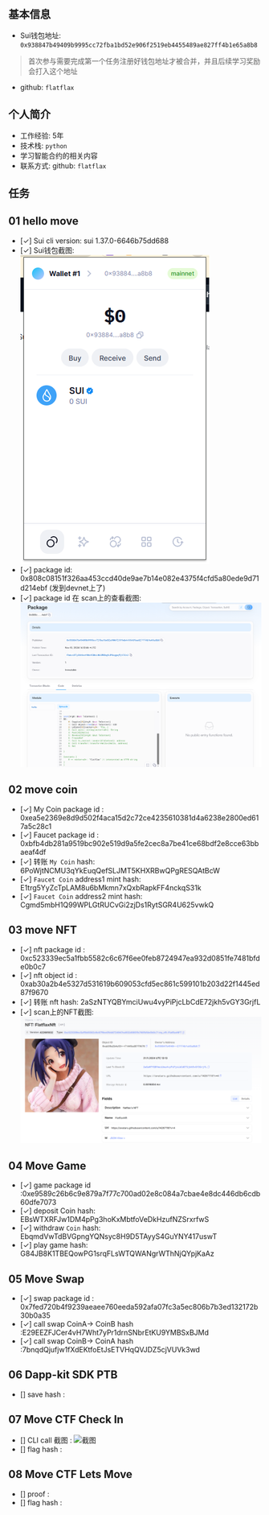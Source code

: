 ## 基本信息
- Sui钱包地址: `0x938847b49409b9995cc72fba1bd52e906f2519eb4455489ae827ff4b1e65a8b8`
> 首次参与需要完成第一个任务注册好钱包地址才被合并，并且后续学习奖励会打入这个地址
- github: `flatflax`

## 个人简介
- 工作经验: 5年
- 技术栈:  `python`
- 学习智能合约的相关内容
- 联系方式: github: `flatflax` 

## 任务

##   01 hello move  
- [✓] Sui cli version: sui 1.37.0-6646b75dd688
- [✓] Sui钱包截图: ![Sui钱包截图](./images/qb.png)
- [✓] package id: 0x808c08151f326aa453ccd40de9ae7b14e082e4375f4cfd5a80ede9d71d214ebf (发到devnet上了)
- [✓] package id 在 scan上的查看截图:![Scan截图](./images/l.jpg)

##   02 move coin
- [✓] My Coin package id : 0xea5e2369e8d9d502f4aca15d2c72ce4235610381d4a6238e2800ed617a5c28c1
- [✓] Faucet package id : 0xbfb4db281a9519bc902e519d9a5fe2cec8a7be41ce68bdf2e8cce63bbaeaf4df
- [✓] 转账 `My Coin` hash: 6PoWjtNCMU3qYkEuqQefSLJMT5KHXRBwQPgRESQAtBcW
- [✓] `Faucet Coin` address1 mint hash: E1trg5YyZcTpLAM8u6bMkmn7xQxbRapkFF4nckqS31k
- [✓] `Faucet Coin` address2 mint hash: Cgmd5mbH1Q99WPLGtRUCvGi2zjDs1RytSGR4U625vwkQ

##   03 move NFT
- [✓] nft package id : 0xc523339ec5a1fbb5582c6c67f6ee0feb8724947ea932d0851fe7481bfde0b0c7
- [✓] nft object id : 0xab30a2b4e5327d531619b609053cfd5ec861c599101b203d22f1445ed87f9670
- [✓] 转账 nft  hash: 2aSzNTYQBYmciUwu4vyPiPjcLbCdE72jkh5vGY3GrjfL
- [✓] scan上的NFT截图:![Scan截图](./images/task3_nft.png)

##   04 Move Game
- [✓] game package id :0xe9589c26b6c9e879a7f77c700ad02e8c084a7cbae4e8dc446db6cdb60dfe7073
- [✓] deposit Coin hash: EBsWTXRFJw1DM4pPg3hoKxMbtfoVeDkHzufNZSrxrfwS
- [✓] withdraw `Coin` hash: EbqmdVwTdBVGpngYQNsyc8H9D5TAyyS4GuYNY417uswT
- [✓] play game hash: G84JB8K1TBEQowPG1srqFLsWTQWANgrWThNjQYpjKaAz

##   05 Move Swap
- [✓] swap package id : 0x7fed720b4f9239aeaee760eeda592afa07fc3a5ec806b7b3ed132172b30b0a35
- [✓] call swap CoinA-> CoinB  hash :E29EEZFJCer4vH7Wht7yPr1drnSNbrEtKU9YMBSxBJMd
- [✓] call swap CoinB-> CoinA  hash :7bnqdQjufjw1fXdEKtfoEtJsETVHqQVJDZ5cjVUVk3wd

##   06 Dapp-kit SDK PTB
- [] save hash :

##   07 Move CTF Check In
- [] CLI call 截图 : ![截图](./images/你的图片地址)
- [] flag hash :

##   08 Move CTF Lets Move
- [] proof : 
- [] flag hash :
